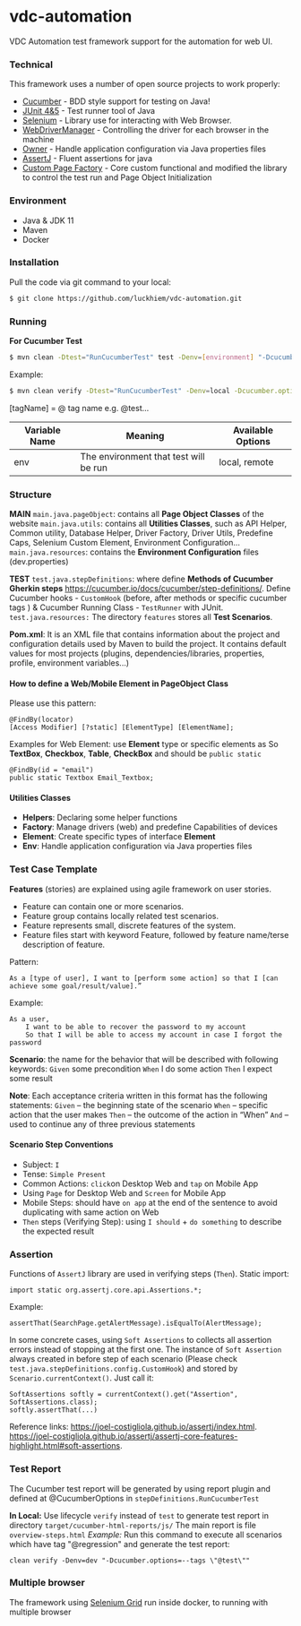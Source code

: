 # vdc-automation

VDC Automation test framework support for the automation for web UI.

### Technical

This framework uses a number of open source projects to work properly:

* [Cucumber] - BDD style support for testing on Java!
* [JUnit 4&5] - Test runner tool of Java
* [Selenium] - Library use for interacting with Web Browser.
* [WebDriverManager] - Controlling the driver for each browser in the machine
* [Owner] - Handle application configuration via Java properties files
* [AssertJ] - Fluent assertions for java
* [Custom Page Factory] - Core custom functional and modified the library to control the test run and Page Object Initialization

### Environment
* Java & JDK 11
* Maven
* Docker

### Installation

Pull the code via git command to your local:
```sh
$ git clone https://github.com/luckhiem/vdc-automation.git
```

### Running

**For Cucumber Test**
```sh
$ mvn clean -Dtest="RunCucumberTest" test -Denv=[environment] "-Dcucumber.options=--tags \"[tagName]\"" 
```
Example:
```sh
$ mvn clean verify -Dtest="RunCucumberTest" -Denv=local -Dcucumber.options="--tags @regression-web" test
```

[tagName] = @ tag name  e.g. @test...


| Variable Name | Meaning                                                        | Available Options               |
|---------------|----------------------------------------------------------------|--------------------------       |
| env           | The environment that test will be run                          | local, remote                   |

### Structure
**MAIN**
`main.java.pageObject`: contains all **Page Object Classes** of the website
`main.java.utils`: contains all **Utilities Classes**, such as API Helper, Common utility, Database Helper, Driver Factory, Driver Utils, Predefine Caps,  Selenium Custom Element, Environment Configuration...
`main.java.resources`: contains the **Environment Configuration** files (dev.properties)

**TEST**
`test.java.stepDefinitions`: where define **Methods of Cucumber Gherkin steps** https://cucumber.io/docs/cucumber/step-definitions/. Define Cucumber hooks - `CustomHook` (before, after methods or specific cucumber tags ) & Cucumber Running Class - `TestRunner` with JUnit.
`test.java.resources:` The directory `features` stores all **Test Scenarios**.

**Pom.xml**: It is an XML file that contains information about the project and configuration details used by Maven to build the project. It contains default values for most projects (plugins, dependencies/libraries, properties, profile, environment variables...)

#### How to define a Web/Mobile Element in PageObject Class
Please use this pattern:
```
@FindBy(locator)
[Access Modifier] [?static] [ElementType] [ElementName];
```
Examples for Web Element: use **Element** type or specific elements as So **TextBox**, **Checkbox**, **Table**, **CheckBox** and should be `public static`
```
@FindBy(id = "email")
public static Textbox Email_Textbox;
```

#### Utilities Classes

- **Helpers**: Declaring some helper functions
- **Factory**: Manage drivers (web) and predefine Capabilities of devices
- **Element**: Create specific types of interface **Element**
- **Env**: Handle application configuration via Java properties files

### Test Case Template
**Features** (stories) are explained using agile framework on user stories.
- Feature can contain one or more scenarios.
- Feature group contains locally related test scenarios.
- Feature represents small, discrete features of the system.
- Feature files start with keyword Feature, followed by feature name/terse description of feature.

Pattern:
 ```
As a [type of user], I want to [perform some action] so that I [can achieve some goal/result/value].”
 ```

Example:
```
As a user, 
    I want to be able to recover the password to my account 
    So that I will be able to access my account in case I forgot the password
```
**Scenario**: the name for the behavior that will be described with following keywords:
`Given` some precondition
`When` I do some action
`Then` I expect some result

**Note**: Each acceptance criteria written in this format has the following statements:
`Given` – the beginning state of the scenario
`When` – specific action that the user makes
`Then` – the outcome of the action in “When”
`And` – used to continue any of three previous statements

#### Scenario Step Conventions

- Subject: `I`
- Tense: `Simple Present`
- Common Actions: `click`on Desktop Web and `tap` on Mobile App
- Using `Page` for Desktop Web and `Screen` for Mobile App
- Mobile Steps: should have `on app` at the end of the sentence to avoid duplicating with same action on Web
- `Then` steps (Verifying Step):  using `I should` +  `do something` to describe the expected result

### Assertion
Functions of `AssertJ` library are used in verifying steps (`Then`).
Static import:
```
import static org.assertj.core.api.Assertions.*;
```
Example:
```
assertThat(SearchPage.getAlertMessage).isEqualTo(AlertMessage);
```

In some concrete cases, using `Soft Assertions` to collects all assertion errors instead of stopping at the first one.
The instance of `Soft Assertion` always created in before step of each scenario (Please check `test.java.stepDefinitions.config.CustomHook`) and stored by `Scenario.currentContext()`. Just call it:
```
SoftAssertions softly = currentContext().get("Assertion", SoftAssertions.class);
softly.assertThat(...)
```
Reference links:
https://joel-costigliola.github.io/assertj/index.html.
https://joel-costigliola.github.io/assertj/assertj-core-features-highlight.html#soft-assertions.

### Test Report
The Cucumber test report will be generated by using report plugin and defined at @CucumberOptions in `stepDefinitions.RunCucumberTest`

**In Local:**
Use lifecycle `verify` instead of `test` to generate test report in directory `target/cucumber-html-reports/js/`
The main report is file `overview-steps.html`
*Example:* Run this command to execute all scenarios which have tag "@regression" and generate the test report:
```
clean verify -Denv=dev "-Dcucumber.options=--tags \"@test\""
```

### Multiple browser
The framework using [Selenium Grid] run inside docker, to running with multiple browser 




[//]: # (These are reference links used in the body of this note and get stripped out when the markdown processor does its job. There is no need to format nicely because it shouldn't be seen. Thanks SO - http://stackoverflow.com/questions/4823468/store-comments-in-markdown-syntax)


[Selenium]: <https://selenium.dev/r>
[Selenium Grid]:  <https://github.com/SeleniumHQ/docker-selenium>
[Appium]: <http://appium.io/>
[WebDriverManager]: <https://github.com/bonigarcia/webdrivermanager>
[Owner]: <http://owner.aeonbits.org/docs/welcome/>
[AssertJ]: <https://joel-costigliola.github.io/assertj/>
[Custom Page Factory]: <https://github.com/selenium34/custom-page-factory/blob/master/src/main/java/com/example/CustomFieldDecorator.java>
[Cucumber]: <https://cucumber.io/>
[JUnit 4&5]: <https://junit.org/>